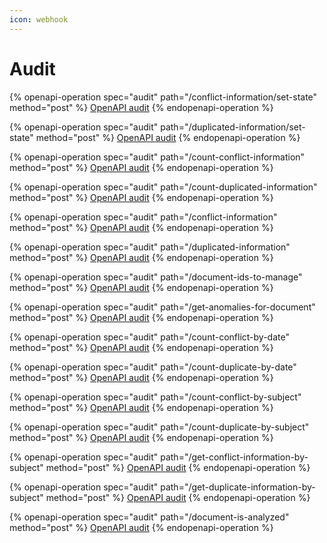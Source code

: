 ```yaml
---
icon: webhook
---
```


# Audit

{% openapi-operation spec="audit" path="/conflict-information/set-state" method="post" %}
[OpenAPI audit](https://gitbook-x-prod-openapi.4401d86825a13bf607936cc3a9f3897a.r2.cloudflarestorage.com/raw/e62e4512a9123e2d4111f99ae140afe875aa8ccba1eb591475d1f1b685ff609c.txt?X-Amz-Algorithm=AWS4-HMAC-SHA256&X-Amz-Content-Sha256=UNSIGNED-PAYLOAD&X-Amz-Credential=dce48141f43c0191a2ad043a6888781c%2F20250702%2Fauto%2Fs3%2Faws4_request&X-Amz-Date=20250702T142858Z&X-Amz-Expires=172800&X-Amz-Signature=1c22287e873bf61947facc6c0b1b9a62c38403d2c3e14f26e630449677864d91&X-Amz-SignedHeaders=host&x-amz-checksum-mode=ENABLED&x-id=GetObject)
{% endopenapi-operation %}

{% openapi-operation spec="audit" path="/duplicated-information/set-state" method="post" %}
[OpenAPI audit](https://gitbook-x-prod-openapi.4401d86825a13bf607936cc3a9f3897a.r2.cloudflarestorage.com/raw/e62e4512a9123e2d4111f99ae140afe875aa8ccba1eb591475d1f1b685ff609c.txt?X-Amz-Algorithm=AWS4-HMAC-SHA256&X-Amz-Content-Sha256=UNSIGNED-PAYLOAD&X-Amz-Credential=dce48141f43c0191a2ad043a6888781c%2F20250702%2Fauto%2Fs3%2Faws4_request&X-Amz-Date=20250702T142858Z&X-Amz-Expires=172800&X-Amz-Signature=1c22287e873bf61947facc6c0b1b9a62c38403d2c3e14f26e630449677864d91&X-Amz-SignedHeaders=host&x-amz-checksum-mode=ENABLED&x-id=GetObject)
{% endopenapi-operation %}

{% openapi-operation spec="audit" path="/count-conflict-information" method="post" %}
[OpenAPI audit](https://gitbook-x-prod-openapi.4401d86825a13bf607936cc3a9f3897a.r2.cloudflarestorage.com/raw/e62e4512a9123e2d4111f99ae140afe875aa8ccba1eb591475d1f1b685ff609c.txt?X-Amz-Algorithm=AWS4-HMAC-SHA256&X-Amz-Content-Sha256=UNSIGNED-PAYLOAD&X-Amz-Credential=dce48141f43c0191a2ad043a6888781c%2F20250702%2Fauto%2Fs3%2Faws4_request&X-Amz-Date=20250702T142858Z&X-Amz-Expires=172800&X-Amz-Signature=1c22287e873bf61947facc6c0b1b9a62c38403d2c3e14f26e630449677864d91&X-Amz-SignedHeaders=host&x-amz-checksum-mode=ENABLED&x-id=GetObject)
{% endopenapi-operation %}

{% openapi-operation spec="audit" path="/count-duplicated-information" method="post" %}
[OpenAPI audit](https://gitbook-x-prod-openapi.4401d86825a13bf607936cc3a9f3897a.r2.cloudflarestorage.com/raw/e62e4512a9123e2d4111f99ae140afe875aa8ccba1eb591475d1f1b685ff609c.txt?X-Amz-Algorithm=AWS4-HMAC-SHA256&X-Amz-Content-Sha256=UNSIGNED-PAYLOAD&X-Amz-Credential=dce48141f43c0191a2ad043a6888781c%2F20250702%2Fauto%2Fs3%2Faws4_request&X-Amz-Date=20250702T142858Z&X-Amz-Expires=172800&X-Amz-Signature=1c22287e873bf61947facc6c0b1b9a62c38403d2c3e14f26e630449677864d91&X-Amz-SignedHeaders=host&x-amz-checksum-mode=ENABLED&x-id=GetObject)
{% endopenapi-operation %}

{% openapi-operation spec="audit" path="/conflict-information" method="post" %}
[OpenAPI audit](https://gitbook-x-prod-openapi.4401d86825a13bf607936cc3a9f3897a.r2.cloudflarestorage.com/raw/e62e4512a9123e2d4111f99ae140afe875aa8ccba1eb591475d1f1b685ff609c.txt?X-Amz-Algorithm=AWS4-HMAC-SHA256&X-Amz-Content-Sha256=UNSIGNED-PAYLOAD&X-Amz-Credential=dce48141f43c0191a2ad043a6888781c%2F20250702%2Fauto%2Fs3%2Faws4_request&X-Amz-Date=20250702T142858Z&X-Amz-Expires=172800&X-Amz-Signature=1c22287e873bf61947facc6c0b1b9a62c38403d2c3e14f26e630449677864d91&X-Amz-SignedHeaders=host&x-amz-checksum-mode=ENABLED&x-id=GetObject)
{% endopenapi-operation %}

{% openapi-operation spec="audit" path="/duplicated-information" method="post" %}
[OpenAPI audit](https://gitbook-x-prod-openapi.4401d86825a13bf607936cc3a9f3897a.r2.cloudflarestorage.com/raw/e62e4512a9123e2d4111f99ae140afe875aa8ccba1eb591475d1f1b685ff609c.txt?X-Amz-Algorithm=AWS4-HMAC-SHA256&X-Amz-Content-Sha256=UNSIGNED-PAYLOAD&X-Amz-Credential=dce48141f43c0191a2ad043a6888781c%2F20250702%2Fauto%2Fs3%2Faws4_request&X-Amz-Date=20250702T142858Z&X-Amz-Expires=172800&X-Amz-Signature=1c22287e873bf61947facc6c0b1b9a62c38403d2c3e14f26e630449677864d91&X-Amz-SignedHeaders=host&x-amz-checksum-mode=ENABLED&x-id=GetObject)
{% endopenapi-operation %}

{% openapi-operation spec="audit" path="/document-ids-to-manage" method="post" %}
[OpenAPI audit](https://gitbook-x-prod-openapi.4401d86825a13bf607936cc3a9f3897a.r2.cloudflarestorage.com/raw/e62e4512a9123e2d4111f99ae140afe875aa8ccba1eb591475d1f1b685ff609c.txt?X-Amz-Algorithm=AWS4-HMAC-SHA256&X-Amz-Content-Sha256=UNSIGNED-PAYLOAD&X-Amz-Credential=dce48141f43c0191a2ad043a6888781c%2F20250702%2Fauto%2Fs3%2Faws4_request&X-Amz-Date=20250702T142858Z&X-Amz-Expires=172800&X-Amz-Signature=1c22287e873bf61947facc6c0b1b9a62c38403d2c3e14f26e630449677864d91&X-Amz-SignedHeaders=host&x-amz-checksum-mode=ENABLED&x-id=GetObject)
{% endopenapi-operation %}

{% openapi-operation spec="audit" path="/get-anomalies-for-document" method="post" %}
[OpenAPI audit](https://gitbook-x-prod-openapi.4401d86825a13bf607936cc3a9f3897a.r2.cloudflarestorage.com/raw/e62e4512a9123e2d4111f99ae140afe875aa8ccba1eb591475d1f1b685ff609c.txt?X-Amz-Algorithm=AWS4-HMAC-SHA256&X-Amz-Content-Sha256=UNSIGNED-PAYLOAD&X-Amz-Credential=dce48141f43c0191a2ad043a6888781c%2F20250702%2Fauto%2Fs3%2Faws4_request&X-Amz-Date=20250702T142858Z&X-Amz-Expires=172800&X-Amz-Signature=1c22287e873bf61947facc6c0b1b9a62c38403d2c3e14f26e630449677864d91&X-Amz-SignedHeaders=host&x-amz-checksum-mode=ENABLED&x-id=GetObject)
{% endopenapi-operation %}

{% openapi-operation spec="audit" path="/count-conflict-by-date" method="post" %}
[OpenAPI audit](https://gitbook-x-prod-openapi.4401d86825a13bf607936cc3a9f3897a.r2.cloudflarestorage.com/raw/e62e4512a9123e2d4111f99ae140afe875aa8ccba1eb591475d1f1b685ff609c.txt?X-Amz-Algorithm=AWS4-HMAC-SHA256&X-Amz-Content-Sha256=UNSIGNED-PAYLOAD&X-Amz-Credential=dce48141f43c0191a2ad043a6888781c%2F20250702%2Fauto%2Fs3%2Faws4_request&X-Amz-Date=20250702T142858Z&X-Amz-Expires=172800&X-Amz-Signature=1c22287e873bf61947facc6c0b1b9a62c38403d2c3e14f26e630449677864d91&X-Amz-SignedHeaders=host&x-amz-checksum-mode=ENABLED&x-id=GetObject)
{% endopenapi-operation %}

{% openapi-operation spec="audit" path="/count-duplicate-by-date" method="post" %}
[OpenAPI audit](https://gitbook-x-prod-openapi.4401d86825a13bf607936cc3a9f3897a.r2.cloudflarestorage.com/raw/e62e4512a9123e2d4111f99ae140afe875aa8ccba1eb591475d1f1b685ff609c.txt?X-Amz-Algorithm=AWS4-HMAC-SHA256&X-Amz-Content-Sha256=UNSIGNED-PAYLOAD&X-Amz-Credential=dce48141f43c0191a2ad043a6888781c%2F20250702%2Fauto%2Fs3%2Faws4_request&X-Amz-Date=20250702T142858Z&X-Amz-Expires=172800&X-Amz-Signature=1c22287e873bf61947facc6c0b1b9a62c38403d2c3e14f26e630449677864d91&X-Amz-SignedHeaders=host&x-amz-checksum-mode=ENABLED&x-id=GetObject)
{% endopenapi-operation %}

{% openapi-operation spec="audit" path="/count-conflict-by-subject" method="post" %}
[OpenAPI audit](https://gitbook-x-prod-openapi.4401d86825a13bf607936cc3a9f3897a.r2.cloudflarestorage.com/raw/e62e4512a9123e2d4111f99ae140afe875aa8ccba1eb591475d1f1b685ff609c.txt?X-Amz-Algorithm=AWS4-HMAC-SHA256&X-Amz-Content-Sha256=UNSIGNED-PAYLOAD&X-Amz-Credential=dce48141f43c0191a2ad043a6888781c%2F20250702%2Fauto%2Fs3%2Faws4_request&X-Amz-Date=20250702T142858Z&X-Amz-Expires=172800&X-Amz-Signature=1c22287e873bf61947facc6c0b1b9a62c38403d2c3e14f26e630449677864d91&X-Amz-SignedHeaders=host&x-amz-checksum-mode=ENABLED&x-id=GetObject)
{% endopenapi-operation %}

{% openapi-operation spec="audit" path="/count-duplicate-by-subject" method="post" %}
[OpenAPI audit](https://gitbook-x-prod-openapi.4401d86825a13bf607936cc3a9f3897a.r2.cloudflarestorage.com/raw/e62e4512a9123e2d4111f99ae140afe875aa8ccba1eb591475d1f1b685ff609c.txt?X-Amz-Algorithm=AWS4-HMAC-SHA256&X-Amz-Content-Sha256=UNSIGNED-PAYLOAD&X-Amz-Credential=dce48141f43c0191a2ad043a6888781c%2F20250702%2Fauto%2Fs3%2Faws4_request&X-Amz-Date=20250702T142858Z&X-Amz-Expires=172800&X-Amz-Signature=1c22287e873bf61947facc6c0b1b9a62c38403d2c3e14f26e630449677864d91&X-Amz-SignedHeaders=host&x-amz-checksum-mode=ENABLED&x-id=GetObject)
{% endopenapi-operation %}

{% openapi-operation spec="audit" path="/get-conflict-information-by-subject" method="post" %}
[OpenAPI audit](https://gitbook-x-prod-openapi.4401d86825a13bf607936cc3a9f3897a.r2.cloudflarestorage.com/raw/e62e4512a9123e2d4111f99ae140afe875aa8ccba1eb591475d1f1b685ff609c.txt?X-Amz-Algorithm=AWS4-HMAC-SHA256&X-Amz-Content-Sha256=UNSIGNED-PAYLOAD&X-Amz-Credential=dce48141f43c0191a2ad043a6888781c%2F20250702%2Fauto%2Fs3%2Faws4_request&X-Amz-Date=20250702T142858Z&X-Amz-Expires=172800&X-Amz-Signature=1c22287e873bf61947facc6c0b1b9a62c38403d2c3e14f26e630449677864d91&X-Amz-SignedHeaders=host&x-amz-checksum-mode=ENABLED&x-id=GetObject)
{% endopenapi-operation %}

{% openapi-operation spec="audit" path="/get-duplicate-information-by-subject" method="post" %}
[OpenAPI audit](https://gitbook-x-prod-openapi.4401d86825a13bf607936cc3a9f3897a.r2.cloudflarestorage.com/raw/e62e4512a9123e2d4111f99ae140afe875aa8ccba1eb591475d1f1b685ff609c.txt?X-Amz-Algorithm=AWS4-HMAC-SHA256&X-Amz-Content-Sha256=UNSIGNED-PAYLOAD&X-Amz-Credential=dce48141f43c0191a2ad043a6888781c%2F20250702%2Fauto%2Fs3%2Faws4_request&X-Amz-Date=20250702T142859Z&X-Amz-Expires=172800&X-Amz-Signature=fae5eabf0936efa77885c37c7faeb99d02b1bdfb97ad1282fc09b63e2db1c3ac&X-Amz-SignedHeaders=host&x-amz-checksum-mode=ENABLED&x-id=GetObject)
{% endopenapi-operation %}

{% openapi-operation spec="audit" path="/document-is-analyzed" method="post" %}
[OpenAPI audit](https://gitbook-x-prod-openapi.4401d86825a13bf607936cc3a9f3897a.r2.cloudflarestorage.com/raw/e62e4512a9123e2d4111f99ae140afe875aa8ccba1eb591475d1f1b685ff609c.txt?X-Amz-Algorithm=AWS4-HMAC-SHA256&X-Amz-Content-Sha256=UNSIGNED-PAYLOAD&X-Amz-Credential=dce48141f43c0191a2ad043a6888781c%2F20250702%2Fauto%2Fs3%2Faws4_request&X-Amz-Date=20250702T142859Z&X-Amz-Expires=172800&X-Amz-Signature=fae5eabf0936efa77885c37c7faeb99d02b1bdfb97ad1282fc09b63e2db1c3ac&X-Amz-SignedHeaders=host&x-amz-checksum-mode=ENABLED&x-id=GetObject)
{% endopenapi-operation %}
